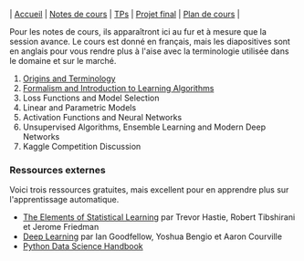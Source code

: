 | [Accueil](index.md) | [Notes de cours](notes-de-cours.md) | [TPs](travaux-pratiques.md) | [Projet final](projet-final.md) | [Plan de cours](plan-de-cours.md) |

Pour les notes de cours, ils apparaîtront ici au fur et à mesure que la session avance. Le cours est donné en français, mais les diapositives sont en anglais pour vous rendre plus à l'aise avec la terminologie utilisée dans le domaine et sur le marché.

1. [Origins and Terminology](https://docs.google.com/presentation/d/12gthsJZ8F9tdSkSy_FLcUlCSquvNsA0E8joL_ok0ufw/edit?usp=sharing)
2. [Formalism and Introduction to Learning Algorithms](https://docs.google.com/presentation/d/1lrUgPV3Mbb97T8QS4wSbKKHYSkFlWBi1Z5hJS6KY4tg/edit?usp=sharing)
3. Loss Functions and Model Selection
4. Linear and Parametric Models
5. Activation Functions and Neural Networks
6. Unsupervised Algorithms, Ensemble Learning and Modern Deep Networks
7. Kaggle Competition Discussion

### Ressources externes
Voici trois ressources gratuites, mais excellent pour en apprendre plus sur l'apprentissage automatique.
- <a href="https://web.stanford.edu/~hastie/Papers/ESLII.pdf" target="_blank" rel="noopener noreferer">The Elements of Statistical Learning</a> par Trevor Hastie, Robert Tibshirani et Jerome Friedman
- <a href="https://www.deeplearningbook.org/" target="_blank" rel="noopener noreferer">Deep Learning</a> par Ian Goodfellow, Yoshua Bengio et Aaron Courville
- <a href="https://github.com/jakevdp/PythonDataScienceHandbook" target="_blank" rel="noopener noreferer">Python Data Science Handbook</a> 
